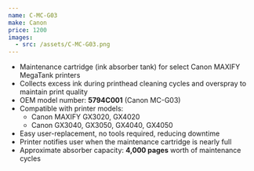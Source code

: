 ```yaml
---
name: C-MC-G03
make: Canon
price: 1200
images:
  - src: /assets/C-MC-G03.png
---
```


- Maintenance cartridge (ink absorber tank) for select Canon MAXIFY MegaTank printers
- Collects excess ink during printhead cleaning cycles and overspray to maintain print quality
- OEM model number: **5794C001** (Canon MC-G03)
- Compatible with printer models:
  - Canon MAXIFY GX3020, GX4020
  - Canon GX3040, GX3050, GX4040, GX4050
- Easy user-replacement, no tools required, reducing downtime
- Printer notifies user when the maintenance cartridge is nearly full
- Approximate absorber capacity: **4,000 pages** worth of maintenance cycles
